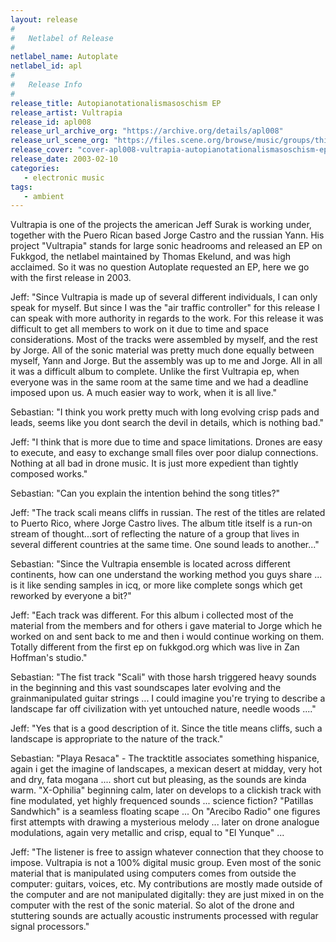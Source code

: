 ```yaml
---
layout: release
#
#   Netlabel of Release
#
netlabel_name: Autoplate
netlabel_id: apl
#
#   Release Info
#
release_title: Autopianotationalismasoschism EP
release_artist: Vultrapia
release_id: apl008
release_url_archive_org: "https://archive.org/details/apl008"
release_url_scene_org: "https://files.scene.org/browse/music/groups/thinner/autoplate/zip/"
release_cover: "cover-apl008-vultrapia-autopianotationalismasoschism-ep.jpg"
release_date: 2003-02-10
categories:
   - electronic music
tags:
   - ambient
---
```

Vultrapia is one of the projects the american Jeff Surak is working under, together with the Puero Rican based Jorge Castro and the russian Yann. His project "Vultrapia" stands for large sonic headrooms and released an EP on Fukkgod, the netlabel maintained by Thomas Ekelund, and was high acclaimed. So it was no question Autoplate requested an EP, here we go with the first release in 2003.

Jeff: "Since Vultrapia is made up of several different individuals, I can only speak for myself. But since I was the "air traffic controller" for this release I can speak with more authority in regards to the work. For this release it was difficult to get all members to work on it due to time and space considerations. Most of the tracks were assembled by myself, and the rest by Jorge. All of the sonic material was pretty much done equally between myself, Yann and Jorge. But the assembly was up to me and Jorge. All in all it was a difficult album to complete. Unlike the first Vultrapia ep, when everyone was in the same room at the same time and we had a deadline imposed upon us. A much easier way to work, when it is all live."

Sebastian: "I think you work pretty much with long evolving crisp pads and leads, seems like you dont search the devil in details, which is nothing bad."

Jeff: "I think that is more due to time and space limitations. Drones are easy to execute, and easy to exchange small files over poor dialup connections. Nothing at all bad in drone music. It is just more expedient than tightly composed works."

Sebastian: "Can you explain the intention behind the song titles?"

Jeff: "The track scali means cliffs in russian. The rest of the titles are related to Puerto Rico, where Jorge Castro lives. The album title itself is a run-on stream of thought...sort of reflecting the nature of a group that lives in several different countries at the same time. One sound leads to another..."

Sebastian: "Since the Vultrapia ensemble is located across different continents, how can one understand the working method you guys share ... is it like sending samples in icq, or more like complete songs which get reworked by everyone a bit?"

Jeff: "Each track was different. For this album i collected most of the material from the members and for others i gave material to Jorge which he worked on and sent back to me and then i would continue working on them. Totally different from the first ep on fukkgod.org which was live in Zan Hoffman's studio."

Sebastian: "The fist track "Scali" with those harsh triggered heavy sounds in the beginning and this vast soundscapes later evolving and the grainmanipulated guitar strings ... I could imagine you're trying to describe a landscape far off civilization with yet untouched nature, needle woods ...."

Jeff: "Yes that is a good description of it. Since the title means cliffs, such a landscape is appropriate to the nature of the track."

Sebastian: "Playa Resaca" - The tracktitle associates something hispanice, again i get the imagine of landscapes, a mexican desert at midday, very hot and dry, fata mogana .... short cut but pleasing, as the sounds are kinda warm. "X-Ophilia" beginning calm, later on develops to a clickish track with fine modulated, yet highly frequenced sounds ... science fiction? "Patillas Sandwhich" is a seamless floating scape ... On "Arecibo Radio" one figures first attempts with drawing a mysterious melody ... later on drone analogue modulations, again very metallic and crisp, equal to "El Yunque" ...

Jeff: "The listener is free to assign whatever connection that they choose to impose. Vultrapia is not a 100% digital music group. Even most of the sonic material that is manipulated using computers comes from outside the computer: guitars, voices, etc. My contributions are mostly made outside of the computer and are not manipulated digitally: they are just mixed in on the computer with the rest of the sonic material. So alot of the drone and stuttering sounds are actually acoustic instruments processed with regular signal processors."
